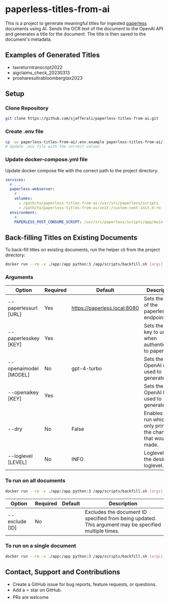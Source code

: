 # paperless-titles-from-ai

This is a project to generate meaningful titles for ingested [paperless](https://docs.paperless-ngx.com/) documents using AI. Sends the OCR text of the document to the OpenAI API and generates a title for the document. The title is then saved to the document's metadata.

## Examples of Generated Titles
- taxreturntranscript2022
- aigclaims_check_20230313
- prosharesultrabloombergtax2023

## Setup

### Clone Repository
```bash
git clone https://github.com/sjafferali/paperless-titles-from-ai.git
```

### Create .env file
```bash
cp -av paperless-titles-from-ai/.env.example paperless-titles-from-ai/.env
# Update .env file with the correct values
```

### Update docker-compose.yml file
Update docker compose file with the correct path to the project directory.

```yaml
services:
  # ...
  paperless-webserver:
    # ...
    volumes:
      - /path/to/paperless-titles-from-ai:/usr/src/paperless/scripts
      - /path/to/paperless-titles-from-ai/init:/custom-cont-init.d:ro
  environment:
    # ...
    PAPERLESS_POST_CONSUME_SCRIPT: /usr/src/paperless/scripts/app/main.py
```

## Back-filling Titles on Existing Documents
To back-fill titles on existing documents, run the helper cli from the project directory:

```bash
docker run --rm -v ./app:/app python:3 /app/scripts/backfill.sh [args] [single|all]
```

### Arguments
| Option                | Required | Default                      | Description                                                           |
|-----------------------|----------|------------------------------|-----------------------------------------------------------------------|
| --paperlessurl [URL]  | Yes      | https://paperless.local:8080 | Sets the URL of the paperless API endpoint.                           |
| --paperlesskey [KEY]  | Yes      |                              | Sets the API key to use when authenticating to paperless.             |
| --openaimodel [MODEL] | No       | gpt-4-turbo                  | Sets the OpenAI model used to generate title.                         |
| --openaikey [KEY]     | Yes      |                              | Sets the OpenAI key used to generate title.                           |
| --dry                 | No       | False                        | Enables dry run which only prints out the changes that would be made. |
| --loglevel [LEVEL]    | No       | INFO                         | Loglevel sets the desired loglevel.                                   |

### To run on all documents
```bash
docker run --rm -v ./app:/app python:3 /app/scripts/backfill.sh [args] all [filter_args]
```

| Option         | Required | Default | Description                                                                                           |
|----------------|----------|---------|-------------------------------------------------------------------------------------------------------|
| --exclude [ID] | No       |         | Excludes the document ID specified from being updated. This argument may be specified multiple times. |

### To run on a single document
```bash
docker run --rm -v ./app:/app python:3 /app/scripts/backfill.sh [args] single (document_id)
```

## Contact, Support and Contributions
- Create a GitHub issue for bug reports, feature requests, or questions.
- Add a ⭐️ star on GitHub.
- PRs are welcome
